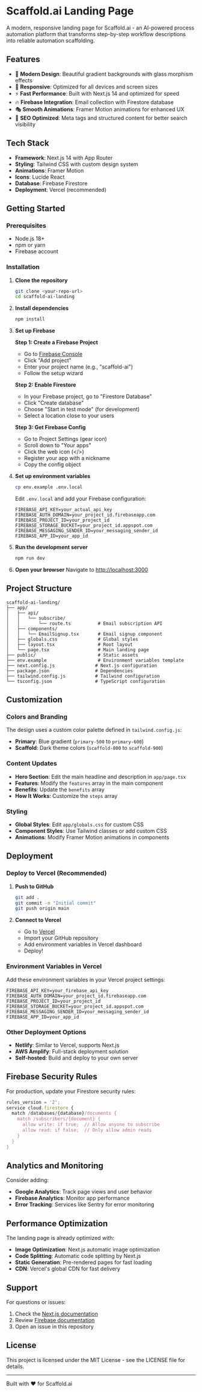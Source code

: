 # Scaffold.ai Landing Page

A modern, responsive landing page for Scaffold.ai - an AI-powered process automation platform that transforms step-by-step workflow descriptions into reliable automation scaffolding.

## Features

- 🎨 **Modern Design**: Beautiful gradient backgrounds with glass morphism effects
- 📱 **Responsive**: Optimized for all devices and screen sizes
- ⚡ **Fast Performance**: Built with Next.js 14 and optimized for speed
- 🔥 **Firebase Integration**: Email collection with Firestore database
- 🎭 **Smooth Animations**: Framer Motion animations for enhanced UX
- 🎯 **SEO Optimized**: Meta tags and structured content for better search visibility

## Tech Stack

- **Framework**: Next.js 14 with App Router
- **Styling**: Tailwind CSS with custom design system
- **Animations**: Framer Motion
- **Icons**: Lucide React
- **Database**: Firebase Firestore
- **Deployment**: Vercel (recommended)

## Getting Started

### Prerequisites

- Node.js 18+ 
- npm or yarn
- Firebase account

### Installation

1. **Clone the repository**
   ```bash
   git clone <your-repo-url>
   cd scaffold-ai-landing
   ```

2. **Install dependencies**
   ```bash
   npm install
   ```

3. **Set up Firebase**

   **Step 1: Create a Firebase Project**
   - Go to [Firebase Console](https://console.firebase.google.com/)
   - Click "Add project"
   - Enter your project name (e.g., "scaffold-ai")
   - Follow the setup wizard

   **Step 2: Enable Firestore**
   - In your Firebase project, go to "Firestore Database"
   - Click "Create database"
   - Choose "Start in test mode" (for development)
   - Select a location close to your users

   **Step 3: Get Firebase Config**
   - Go to Project Settings (gear icon)
   - Scroll down to "Your apps"
   - Click the web icon (</>)
   - Register your app with a nickname
   - Copy the config object

4. **Set up environment variables**
   ```bash
   cp env.example .env.local
   ```
   
   Edit `.env.local` and add your Firebase configuration:
   ```env
   FIREBASE_API_KEY=your_actual_api_key
   FIREBASE_AUTH_DOMAIN=your_project_id.firebaseapp.com
   FIREBASE_PROJECT_ID=your_project_id
   FIREBASE_STORAGE_BUCKET=your_project_id.appspot.com
   FIREBASE_MESSAGING_SENDER_ID=your_messaging_sender_id
   FIREBASE_APP_ID=your_app_id
   ```

5. **Run the development server**
   ```bash
   npm run dev
   ```

6. **Open your browser**
   Navigate to [http://localhost:3000](http://localhost:3000)

## Project Structure

```
scaffold-ai-landing/
├── app/
│   ├── api/
│   │   └── subscribe/
│   │       └── route.ts          # Email subscription API
│   ├── components/
│   │   └── EmailSignup.tsx       # Email signup component
│   ├── globals.css               # Global styles
│   ├── layout.tsx                # Root layout
│   └── page.tsx                  # Main landing page
├── public/                       # Static assets
├── env.example                   # Environment variables template
├── next.config.js               # Next.js configuration
├── package.json                 # Dependencies
├── tailwind.config.js           # Tailwind configuration
└── tsconfig.json                # TypeScript configuration
```

## Customization

### Colors and Branding

The design uses a custom color palette defined in `tailwind.config.js`:

- **Primary**: Blue gradient (`primary-500` to `primary-600`)
- **Scaffold**: Dark theme colors (`scaffold-800` to `scaffold-900`)

### Content Updates

- **Hero Section**: Edit the main headline and description in `app/page.tsx`
- **Features**: Modify the `features` array in the main component
- **Benefits**: Update the `benefits` array
- **How It Works**: Customize the `steps` array

### Styling

- **Global Styles**: Edit `app/globals.css` for custom CSS
- **Component Styles**: Use Tailwind classes or add custom CSS
- **Animations**: Modify Framer Motion animations in components

## Deployment

### Deploy to Vercel (Recommended)

1. **Push to GitHub**
   ```bash
   git add .
   git commit -m "Initial commit"
   git push origin main
   ```

2. **Connect to Vercel**
   - Go to [Vercel](https://vercel.com)
   - Import your GitHub repository
   - Add environment variables in Vercel dashboard
   - Deploy!

### Environment Variables in Vercel

Add these environment variables in your Vercel project settings:

```
FIREBASE_API_KEY=your_firebase_api_key
FIREBASE_AUTH_DOMAIN=your_project_id.firebaseapp.com
FIREBASE_PROJECT_ID=your_project_id
FIREBASE_STORAGE_BUCKET=your_project_id.appspot.com
FIREBASE_MESSAGING_SENDER_ID=your_messaging_sender_id
FIREBASE_APP_ID=your_app_id
```

### Other Deployment Options

- **Netlify**: Similar to Vercel, supports Next.js
- **AWS Amplify**: Full-stack deployment solution
- **Self-hosted**: Build and deploy to your own server

## Firebase Security Rules

For production, update your Firestore security rules:

```javascript
rules_version = '2';
service cloud.firestore {
  match /databases/{database}/documents {
    match /subscribers/{document} {
      allow write: if true;  // Allow anyone to subscribe
      allow read: if false;  // Only allow admin reads
    }
  }
}
```

## Analytics and Monitoring

Consider adding:

- **Google Analytics**: Track page views and user behavior
- **Firebase Analytics**: Monitor app performance
- **Error Tracking**: Services like Sentry for error monitoring

## Performance Optimization

The landing page is already optimized with:

- **Image Optimization**: Next.js automatic image optimization
- **Code Splitting**: Automatic code splitting by Next.js
- **Static Generation**: Pre-rendered pages for fast loading
- **CDN**: Vercel's global CDN for fast delivery

## Support

For questions or issues:

1. Check the [Next.js documentation](https://nextjs.org/docs)
2. Review [Firebase documentation](https://firebase.google.com/docs)
3. Open an issue in this repository

## License

This project is licensed under the MIT License - see the LICENSE file for details.

---

Built with ❤️ for Scaffold.ai 